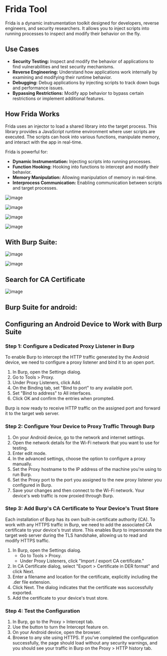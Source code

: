 # Frida Tool

Frida is a dynamic instrumentation toolkit designed for developers, reverse engineers, and security researchers. It allows you to inject scripts into running processes to inspect and modify their behavior on the fly.

## Use Cases

- **Security Testing:** Inspect and modify the behavior of applications to find vulnerabilities and test security mechanisms.
- **Reverse Engineering:** Understand how applications work internally by examining and modifying their runtime behavior.
- **Debugging:** Debug applications by injecting scripts to track down bugs and performance issues.
- **Bypassing Restrictions:** Modify app behavior to bypass certain restrictions or implement additional features.

## How Frida Works

Frida uses an injector to load a shared library into the target process. This library provides a JavaScript runtime environment where user scripts are executed. The scripts can hook into various functions, manipulate memory, and interact with the app in real-time.

Frida is powerful for:

- **Dynamic Instrumentation:** Injecting scripts into running processes.
- **Function Hooking:** Hooking into functions to intercept and modify their behavior.
- **Memory Manipulation:** Allowing manipulation of memory in real-time.
- **Interprocess Communication:** Enabling communication between scripts and target processes.


![image](https://github.com/ananthan05/Android-Security/assets/140697378/2329355f-0442-4223-9f0f-f9325f43f034)

![image](https://github.com/ananthan05/Android-Security/assets/140697378/87578a65-1b67-428a-a3c6-93e1df883f48)

![image](https://github.com/ananthan05/Android-Security/assets/140697378/7e88f134-40a4-4b35-86ba-e57ed434fa4b)

![image](https://github.com/ananthan05/Android-Security/assets/140697378/809435af-9af2-4390-9dfc-f909b8f3d985)


## With Burp Suite:

![image](https://github.com/ananthan05/Android-Security/assets/140697378/6d8a11fc-6e6c-49bb-877a-0804ef51ddf0)

![image](https://github.com/ananthan05/Android-Security/assets/140697378/8cafe6f9-6e05-40e6-bf58-21ada4f8ba19)

## Search for CA Certificate

![image](https://github.com/ananthan05/Android-Security/assets/140697378/907045d1-46e8-41d2-81af-99777f291b97)

## Burp Suite for android:

## Configuring an Android Device to Work with Burp Suite

### Step 1: Configure a Dedicated Proxy Listener in Burp

To enable Burp to intercept the HTTP traffic generated by the Android device, we need to configure a proxy listener and bind it to an open port.

1. In Burp, open the Settings dialog.
2. Go to Tools > Proxy.
3. Under Proxy Listeners, click Add.
4. On the Binding tab, set "Bind to port" to any available port.
5. Set "Bind to address" to All interfaces.
6. Click OK and confirm the entries when prompted.

Burp is now ready to receive HTTP traffic on the assigned port and forward it to the target web server.

### Step 2: Configure Your Device to Proxy Traffic Through Burp

1. On your Android device, go to the network and internet settings.
2. Open the network details for the Wi-Fi network that you want to use for testing.
3. Enter edit mode.
4. In the advanced settings, choose the option to configure a proxy manually.
5. Set the Proxy hostname to the IP address of the machine you're using to run Burp.
6. Set the Proxy port to the port you assigned to the new proxy listener you configured in Burp.
7. Save your changes and then connect to the Wi-Fi network. Your device's web traffic is now proxied through Burp.

### Step 3: Add Burp's CA Certificate to Your Device's Trust Store

Each installation of Burp has its own built-in certificate authority (CA). To work with any HTTPS traffic in Burp, we need to add the associated CA certificate to your device's trust store. This enables Burp to impersonate the target web server during the TLS handshake, allowing us to read and modify HTTPS traffic.

1. In Burp, open the Settings dialog.
   - Go to Tools > Proxy.
   - Under Proxy Listeners, click "Import / export CA certificate."
2. In CA Certificate dialog, select "Export > Certificate in DER format" and click Next.
3. Enter a filename and location for the certificate, explicitly including the .der file extension.
4. Click Next. The dialog indicates that the certificate was successfully exported.
5. Add the certificate to your device's trust store.

### Step 4: Test the Configuration

1. In Burp, go to the Proxy > Intercept tab.
2. Use the button to turn the Intercept feature on.
3. On your Android device, open the browser.
4. Browse to any site using HTTPS. If you've completed the configuration successfully, the page should load without any security warnings, and you should see your traffic in Burp on the Proxy > HTTP history tab.


